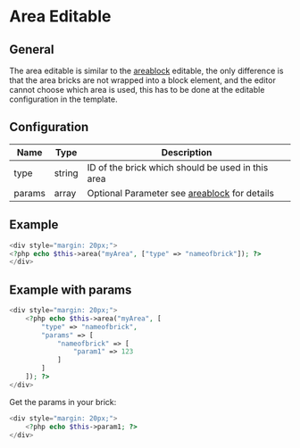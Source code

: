 # Area Editable

## General
The area editable is similar to the [areablock](./02_Areablock/README.md) editable, the only difference is that the area bricks are not wrapped 
into a block element, and the editor cannot choose which area is used, this has to be done at the editable configuration in the template.

## Configuration

| Name   | Type   | Description                                                    |
|--------|--------|----------------------------------------------------------------|
| type   | string | ID of the brick which should be used in this area              |
| params | array  | Optional Parameter see [areablock](./02_Areablock/README.md) for details |

## Example

```php
<div style="margin: 20px;">
<?php echo $this->area("myArea", ["type" => "nameofbrick"]); ?>
</div>
```

## Example with params

```php
<div style="margin: 20px;">
    <?php echo $this->area("myArea", [
        "type" => "nameofbrick",
        "params" => [
            "nameofbrick" => [
                "param1" => 123
            ]
        ]
    ]); ?>
</div>
```

Get the params in your brick:

```php
<div style="margin: 20px;">
    <?php echo $this->param1; ?>
</div>
```